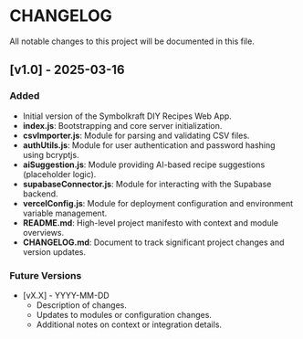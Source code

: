 # CHANGELOG

All notable changes to this project will be documented in this file.

## [v1.0] - 2025-03-16
### Added
- Initial version of the Symbolkraft DIY Recipes Web App.
- **index.js**: Bootstrapping and core server initialization.
- **csvImporter.js**: Module for parsing and validating CSV files.
- **authUtils.js**: Module for user authentication and password hashing using bcryptjs.
- **aiSuggestion.js**: Module providing AI-based recipe suggestions (placeholder logic).
- **supabaseConnector.js**: Module for interacting with the Supabase backend.
- **vercelConfig.js**: Module for deployment configuration and environment variable management.
- **README.md**: High-level project manifesto with context and module overviews.
- **CHANGELOG.md**: Document to track significant project changes and version updates.

### Future Versions
- [vX.X] - YYYY-MM-DD
  - Description of changes.
  - Updates to modules or configuration changes.
  - Additional notes on context or integration details.
